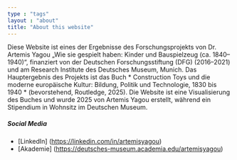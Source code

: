 ```yaml
---
type : "tags"
layout : "about"
title: "About this website"
---
```


Diese Website ist eines der Ergebnisse des Forschungsprojekts von Dr. Artemis Yagou „Wie sie gespielt haben: Kinder und Bauspielzeug (ca. 1840–1940)“, finanziert von der Deutschen Forschungsstiftung (DFG) (2016–2021) und am Research Institute des Deutsches Museum, Munich. Das Hauptergebnis des Projekts ist das Buch * Construction Toys und die moderne europäische Kultur: Bildung, Politik und Technologie, 1830 bis 1940 * (bevorstehend, Routledge, 2025). Die Website ist eine Visualisierung des Buches und wurde 2025 von Artemis Yagou erstellt, während ein Stipendium in Wohnsitz im Deutschen Museum.

##### Social Media
- [LinkedIn] (https://linkedin.com/in/artemisyagou)
- [Akademie] (https://deutsches-museum.academia.edu/artemisyagou)